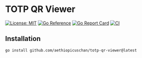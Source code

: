 # TOTP QR Viewer


[![License: MIT](https://img.shields.io/badge/License-MIT-brightgreen?style=flat-square)](/LICENSE)
[![Go Reference](https://pkg.go.dev/badge/github.com/aethiopicuschan/totp-qr-viewer.svg)](https://pkg.go.dev/github.com/aethiopicuschan/totp-qr-viewer)
[![Go Report Card](https://goreportcard.com/badge/github.com/aethiopicuschan/totp-qr-viewer)](https://goreportcard.com/report/github.com/aethiopicuschan/totp-qr-viewer)
[![CI](https://github.com/aethiopicuschan/totp-qr-viewer/actions/workflows/ci.yaml/badge.svg)](https://github.com/aethiopicuschan/totp-qr-viewer/actions/workflows/ci.yaml)


## Installation

```sh
go install github.com/aethiopicuschan/totp-qr-viewer@latest
```
